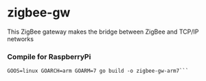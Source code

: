 # zigbee-gw
This ZigBee gateway makes the bridge between ZigBee and TCP/IP networks

### Compile for RaspberryPi
```cd ~/Devel/Go/src/github.com/redkite1/zigbee-gw/
GOOS=linux GOARCH=arm GOARM=7 go build -o zigbee-gw-arm7```
